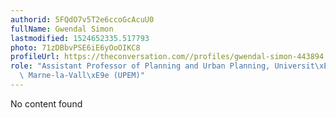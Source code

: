 ```yaml
---
authorid: 5FQdO7v5T2e6ccoGcAcuU0
fullName: Gwendal Simon
lastmodified: 1524652335.517793
photo: 71zDBbvPSE6iE6yOoOIKC8
profileUrl: https://theconversation.com//profiles/gwendal-simon-443894
role: "Assistant Professor of Planning and Urban Planning, Universit\xE9 Paris-Est\
  \ Marne-la-Vall\xE9e (UPEM)"
---
```

No content found
